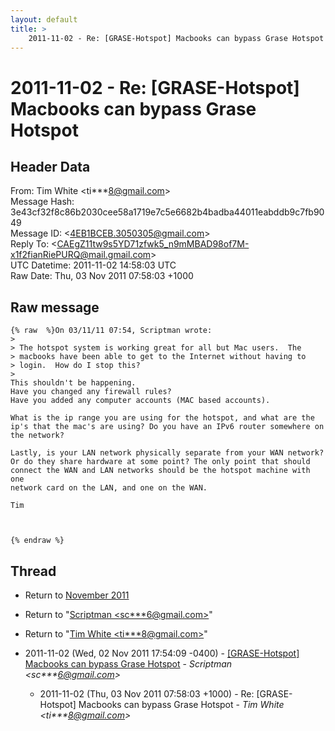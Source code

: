 ```yaml
---
layout: default
title: >
    2011-11-02 - Re: [GRASE-Hotspot] Macbooks can bypass Grase Hotspot
---
```


# 2011-11-02 - Re: [GRASE-Hotspot] Macbooks can bypass Grase Hotspot

## Header Data

From: Tim White \<ti***8@gmail.com\><br>
Message Hash: 3e43cf32f8c86b2030cee58a1719e7c5e6682b4badba44011eabddb9c7fb9049<br>
Message ID: \<4EB1BCEB.3050305@gmail.com\><br>
Reply To: \<CAEgZ11tw9s5YD71zfwk5_n9mMBAD98of7M-x1f2fianRiePURQ@mail.gmail.com\><br>
UTC Datetime: 2011-11-02 14:58:03 UTC<br>
Raw Date: Thu, 03 Nov 2011 07:58:03 +1000<br>

## Raw message

```
{% raw  %}On 03/11/11 07:54, Scriptman wrote:
>
> The hotspot system is working great for all but Mac users.  The 
> macbooks have been able to get to the Internet without having to 
> login.  How do I stop this?
>
This shouldn't be happening.
Have you changed any firewall rules?
Have you added any computer accounts (MAC based accounts).

What is the ip range you are using for the hotspot, and what are the 
ip's that the mac's are using? Do you have an IPv6 router somewhere on 
the network?

Lastly, is your LAN network physically separate from your WAN network? 
Or do they share hardware at some point? The only point that should 
connect the WAN and LAN networks should be the hotspot machine with one 
network card on the LAN, and one on the WAN.

Tim



{% endraw %}
```

## Thread

+ Return to [November 2011](/archive/2011/11)

+ Return to "[Scriptman <sc***6<span>@</span>gmail.com>](/authors/sc___6_at_gmail_com)"
+ Return to "[Tim White <ti***8<span>@</span>gmail.com>](/authors/ti___8_at_gmail_com)"

+ 2011-11-02 (Wed, 02 Nov 2011 17:54:09 -0400) - [[GRASE-Hotspot] Macbooks can bypass Grase Hotspot](/archive/2011/11/d5ac7680ae55c43a099d7277f3308dab2855b0d870d8301af4878a0e8b864c48) - _Scriptman \<sc***6@gmail.com\>_
  + 2011-11-02 (Thu, 03 Nov 2011 07:58:03 +1000) - Re: [GRASE-Hotspot] Macbooks can bypass Grase Hotspot - _Tim White \<ti***8@gmail.com\>_

